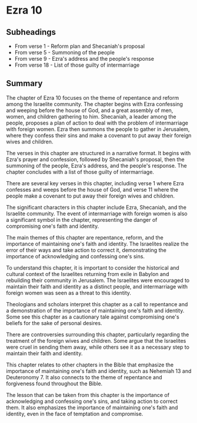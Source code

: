 # Ezra 10

## Subheadings

* From verse 1 - Reform plan and Shecaniah's proposal
* From verse 5 - Summoning of the people
* From verse 9 - Ezra's address and the people's response
* From verse 18 - List of those guilty of intermarriage

## Summary

The chapter of Ezra 10 focuses on the theme of repentance and reform among the Israelite community. The chapter begins with Ezra confessing and weeping before the house of God, and a great assembly of men, women, and children gathering to him. Shecaniah, a leader among the people, proposes a plan of action to deal with the problem of intermarriage with foreign women. Ezra then summons the people to gather in Jerusalem, where they confess their sins and make a covenant to put away their foreign wives and children. 

The verses in this chapter are structured in a narrative format. It begins with Ezra's prayer and confession, followed by Shecaniah's proposal, then the summoning of the people, Ezra's address, and the people's response. The chapter concludes with a list of those guilty of intermarriage.

There are several key verses in this chapter, including verse 1 where Ezra confesses and weeps before the house of God, and verse 11 where the people make a covenant to put away their foreign wives and children.

The significant characters in this chapter include Ezra, Shecaniah, and the Israelite community. The event of intermarriage with foreign women is also a significant symbol in the chapter, representing the danger of compromising one's faith and identity.

The main themes of this chapter are repentance, reform, and the importance of maintaining one's faith and identity. The Israelites realize the error of their ways and take action to correct it, demonstrating the importance of acknowledging and confessing one's sins.

To understand this chapter, it is important to consider the historical and cultural context of the Israelites returning from exile in Babylon and rebuilding their community in Jerusalem. The Israelites were encouraged to maintain their faith and identity as a distinct people, and intermarriage with foreign women was seen as a threat to this identity.

Theologians and scholars interpret this chapter as a call to repentance and a demonstration of the importance of maintaining one's faith and identity. Some see this chapter as a cautionary tale against compromising one's beliefs for the sake of personal desires.

There are controversies surrounding this chapter, particularly regarding the treatment of the foreign wives and children. Some argue that the Israelites were cruel in sending them away, while others see it as a necessary step to maintain their faith and identity.

This chapter relates to other chapters in the Bible that emphasize the importance of maintaining one's faith and identity, such as Nehemiah 13 and Deuteronomy 7. It also connects to the theme of repentance and forgiveness found throughout the Bible.

The lesson that can be taken from this chapter is the importance of acknowledging and confessing one's sins, and taking action to correct them. It also emphasizes the importance of maintaining one's faith and identity, even in the face of temptation and compromise.